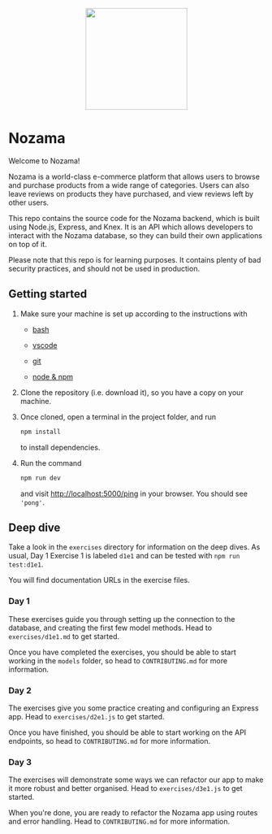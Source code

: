 <p align="center">
  <img width="200px" src="assets/nozama-logo.png" />
</p>

# Nozama

Welcome to Nozama!

Nozama is a world-class e-commerce platform that allows users to browse and
purchase products from a wide range of categories. Users can also leave reviews
on products they have purchased, and view reviews left by other users.

This repo contains the source code for the Nozama backend, which is built using
Node.js, Express, and Knex. It is an API which allows developers to interact
with the Nozama database, so they can build their own applications on top of it.

Please note that this repo is for learning purposes. It contains plenty of bad
security practices, and should not be used in production.

## Getting started

1. Make sure your machine is set up according to the instructions with

   - [bash](https://tech-docs.corndel.com/bash/)

   - [vscode](https://tech-docs.corndel.com/vscode/)

   - [git](https://tech-docs.corndel.com/git/)

   - [node & npm](https://tech-docs.corndel.com/js/installation.html)

1. Clone the repository (i.e. download it), so you have a copy on your machine.

1. Once cloned, open a terminal in the project folder, and run

   ```bash
   npm install
   ```

   to install dependencies.

1. Run the command

   ```bash
   npm run dev
   ```

   and visit [http://localhost:5000/ping](http://localhost:5000/ping) in your
   browser. You should see `'pong'`.

## Deep dive

Take a look in the `exercises` directory for information on the deep dives. As
usual, Day 1 Exercise 1 is labeled `d1e1` and can be tested with
`npm run test:d1e1`.

You will find documentation URLs in the exercise files.

### Day 1

These exercises guide you through setting up the connection to the database, and
creating the first few model methods. Head to `exercises/d1e1.md` to get
started.

Once you have completed the exercises, you should be able to start working in
the `models` folder, so head to `CONTRIBUTING.md` for more information.

### Day 2

The exercises give you some practice creating and configuring an Express app.
Head to `exercises/d2e1.js` to get started.

Once you have finished, you should be able to start working on the API
endpoints, so head to `CONTRIBUTING.md` for more information.

### Day 3

The exercises will demonstrate some ways we can refactor our app to make it more
robust and better organised. Head to `exercises/d3e1.js` to get started.

When you're done, you are ready to refactor the Nozama app using routes and
error handling. Head to `CONTRIBUTING.md` for more information.
